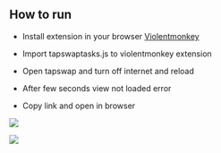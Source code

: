 ## How to run
* Install extension in your browser [Violentmonkey](https://chromewebstore.google.com/detail/violentmonkey/jinjaccalgkegednnccohejagnlnfdag?hl=be)

* Import tapswaptasks.js to violentmonkey extension

* Open tapswap and turn off internet and reload

* After few seconds view not loaded error

* Copy link and open in browser


![](http://visit.parselecom.com/Api/Visit/1/458795)

![](https://api.visitorbadge.io/api/VisitorHit?user=gladtidings&repo=TapswapTasks&countColor=%237B1E7A)
